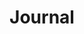 ---
layout: tags
title: Journal
hidden: true
pagination: 
  enabled: true
  collection: all
  tag: journal
  permalink: /:num/
---